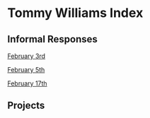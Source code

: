 # Tommy Williams Index        

## Informal Responses
[February 3rd](2_3_21.md)

[February 5th](2_5_21.md)

[February 17th](02_17_21.md)

## Projects
